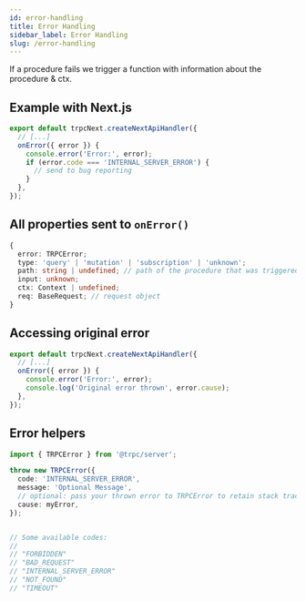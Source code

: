 ```yaml
---
id: error-handling
title: Error Handling
sidebar_label: Error Handling
slug: /error-handling
---
```


If a procedure fails we trigger a function with information about the procedure & ctx.

## Example with Next.js

```ts
export default trpcNext.createNextApiHandler({
  // [...]
  onError({ error }) {
    console.error('Error:', error);
    if (error.code === 'INTERNAL_SERVER_ERROR') {
      // send to bug reporting
    }
  },
});
```

## All properties sent to `onError()`


```ts
{
  error: TRPCError;
  type: 'query' | 'mutation' | 'subscription' | 'unknown';
  path: string | undefined; // path of the procedure that was triggered
  input: unknown;
  ctx: Context | undefined;
  req: BaseRequest; // request object
}
```

## Accessing original error

```ts
export default trpcNext.createNextApiHandler({
  // [...]
  onError({ error }) {
    console.error('Error:', error);
    console.log('Original error thrown', error.cause);
  },
});
```


## Error helpers

```ts
import { TRPCError } from '@trpc/server';

throw new TRPCError({ 
  code: 'INTERNAL_SERVER_ERROR', 
  message: 'Optional Message', 
  // optional: pass your thrown error to TRPCError to retain stack trace
  cause: myError,
});


// Some available codes:
// 
// "FORBIDDEN"
// "BAD_REQUEST"
// "INTERNAL_SERVER_ERROR"
// "NOT_FOUND"
// "TIMEOUT"
```
